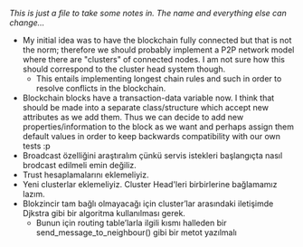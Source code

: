 *This is just a file to take some notes in. The name and everything else can change...*

- My initial idea was to have the blockchain fully connected but that is not the norm; therefore we should probably implement a P2P network model where there are "clusters" of connected nodes. I am not sure how this should correspond to the cluster head system though.
    - This entails implementing longest chain rules and such in order to resolve conflicts in the blockchain.
- Blockchain blocks have a transaction-data variable now. I think that should be made into a separate class/structure which accept new attributes as we add them. Thus we can decide to add new properties/information to the block as we want and perhaps assign them default values in order to keep backwards compatibility with our own tests :p
- Broadcast özelliğini araştıralım çünkü servis istekleri başlangıçta nasıl brodcast edilmeli emin değiliz.
- Trust hesaplamalarını eklemeliyiz.
- Yeni clusterlar eklemeliyiz. Cluster Head'leri birbirlerine bağlamamız lazım.
- Blokzincir tam bağlı olmayacağı için cluster’lar arasındaki iletişimde Djkstra gibi bir algoritma kullanılması gerek. 
    - Bunun için routing table’larla ilgili kısmı halleden bir send_message_to_neighbour() gibi bir metot yazılmalı
